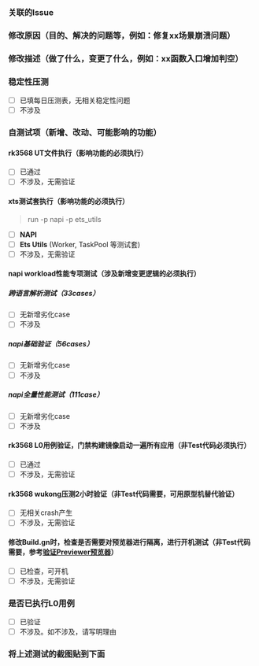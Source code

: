 ### 关联的Issue

### 修改原因（目的、解决的问题等，例如：修复xx场景崩溃问题）

### 修改描述（做了什么，变更了什么，例如：xx函数入口增加判空）
### 稳定性压测
- [ ] 已填每日压测表，无相关稳定性问题
- [ ] 不涉及

### 自测试项（新增、改动、可能影响的功能）

#### rk3568 UT文件执行（影响功能的必须执行）

- [ ] 已通过
- [ ] 不涉及，无需验证

#### xts测试套执行（影响功能的必须执行）

> run -p napi -p ets_utils

- [ ] **NAPI**
- [ ] **Ets Utils** (Worker, TaskPool 等测试套)
- [ ] 不涉及，无需验证

#### napi workload性能专项测试（涉及新增变更逻辑的必须执行）

##### 跨语言解析测试（33cases）

- [ ] 无新增劣化case
- [ ] 不涉及

##### napi基础验证（56cases）

- [ ] 无新增劣化case
- [ ] 不涉及

##### napi全量性能测试（111case）

- [ ] 无新增劣化case
- [ ] 不涉及

#### rk3568 L0用例验证，门禁构建镜像启动一遍所有应用（非Test代码必须执行）

- [ ] 已通过
- [ ] 不涉及，无需验证

#### rk3568 wukong压测2小时验证（非Test代码需要，可用原型机替代验证）

- [ ] 无相关crash产生
- [ ] 不涉及，无需验证

#### 修改Build.gn时，检查是否需要对预览器进行隔离，进行开机测试（非Test代码需要，参考[验证Previewer预览器](https://gitee.com/YuliCheng998244353/arkui_napi/wikis/%E8%93%9D%E5%8C%BA%E9%AA%8C%E8%AF%81Previewer%E9%A2%84%E8%A7%88%E5%99%A8?sort_id=14385376)）

- [ ] 已检查，可开机
- [ ] 不涉及，无需验证

### 是否已执行L0用例
- [ ] 已验证
- [ ] 不涉及。如不涉及，请写明理由

### 将上述测试的截图贴到下面

